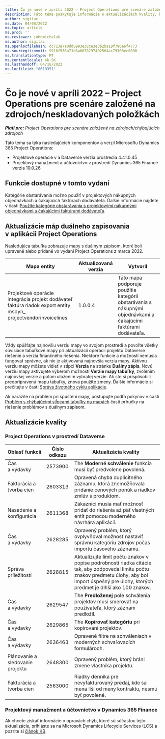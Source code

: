 ```yaml
---
title: Čo je nové v apríli 2022 – Project Operations pre scenáre založené na zdrojoch/neskladovaných položkách
description: Táto téma poskytuje informácie o aktualizáciách kvality, ktoré sú k dispozícii vo vydaní spoločnosti Microsoft z apríla 2022 Dynamics 365 Project Operations pre scenáre založené na zdrojoch/nezásobách.
author: sigitac
ms.date: 04/08/2022
ms.topic: article
ms.prod: ''
ms.reviewer: johnmichalak
ms.author: sigitac
ms.openlocfilehash: dc713e7a0dd6993e38ce3e3b2ba19f796a6f4773
ms.sourcegitcommit: 9916f536a71b6a0078297402564ac79308ec6890
ms.translationtype: MT
ms.contentlocale: sk-SK
ms.lasthandoff: 04/18/2022
ms.locfileid: "8613351"
---
```

# <a name="whats-new-april-2022---project-operations-for-resourcenon-stocked-based-scenarios"></a>Čo je nové v apríli 2022 – Project Operations pre scenáre založené na zdrojoch/neskladovaných položkách

_**Platí pre:** Project Operations pre scenáre založené na zdrojoch/chýbajúcich zdrojoch_

Táto téma sa týka nasledujúcich komponentov a verzií Microsoftu Dynamics 365 Project Operations:

- Projektové operácie v a Dataverse verzia prostredia 4.41.0.45
- Projektový manažment a účtovníctvo v prostredí Dynamics 365 Finance verzia 10.0.26

## <a name="features-included-in-this-release"></a>Funkcie dostupné v tomto vydaní

Kategórie obstarávania možno použiť v projektových nákupných objednávkach a čakajúcich faktúrach dodávateľa. Ďalšie informácie nájdete v časti [Použite kategórie obstarávania s projektovými nákupnými objednávkami a čakajúcimi faktúrami dodávateľa](configure-procurement-categories.md).

## <a name="project-operations-dual-write-maps-updates"></a>Aktualizácie máp duálneho zapisovania v aplikácii Project Operations

Nasledujúca tabuľka zobrazuje mapy s duálnym zápisom, ktoré boli upravené alebo pridané vo vydaní Project Operations z marca 2022.

| Mapa entity | Aktualizovaná verzia | Vytvoril |
| -------------- | ------------------- | ------------|
| Projektové operácie integrácia projekt dodávateľ faktúra riadok export entity msdyn\_ projectvendorinvoicelines | 1.0.0.4 | Táto mapa podporuje použitie kategórií obstarávania s nákupnými objednávkami a čakajúcimi faktúrami dodávateľa. |

Vždy spúšťajte najnovšiu verziu mapy vo svojom prostredí a povoľte všetky súvisiace tabuľkové mapy pri aktualizácii operácií projektu Dataverse riešenie a verzia finančného riešenia. Niektoré funkcie a možnosti nemusia fungovať správne, ak nie je aktivovaná najnovšia verzia mapy. Aktívnu verziu mapy môžete vidieť v stĺpci **Verzia** na stránke **Duálny zápis**. Novú verziu mapy aktivujete výberom možnosti **Verzie mapy tabuľky**, zvolením najnovšej verzie a potom uložením vybratej verzie. Ak ste si prispôsobili predpripravenú mapu tabuľky, znova použite zmeny. Ďalšie informácie si prečítajte v časti [Správa životného cyklu aplikácie](/dynamics365/fin-ops-core/dev-itpro/data-entities/dual-write/app-lifecycle-management).

Ak narazíte na problém pri spustení mapy, postupujte podľa pokynov v časti [Problém s chýbajúcimi stĺpcami tabuľky na mapách](/dynamics365/fin-ops-core/dev-itpro/data-entities/dual-write/dual-write-troubleshooting-finops-upgrades#missing-table-columns-issue-on-maps) časti príručky na riešenie problémov s duálnym zápisom.

## <a name="quality-updates"></a>Aktualizácie kvality

### <a name="project-operations-on-dataverse"></a>Project Operations v prostredí Dataverse

| Oblasť funkcií | Číslo odkazu | Aktualizácia kvality |
| ------------ | ---------------- | -------------- |
| Čas a výdavky | 2573900 | The **Moderné schválenie** funkcia musí byť predvolene povolená. |
| Fakturácia a tvorba cien | 2603313 | Opravená chyba duplicitného záznamu, ktorá znemožňovala pridanie cenových ponúk a riadkov zmlúv s produktom. |
| Nasadenie a konfigurácia | 2611368 | Zákazníci musia mať možnosť pridať do riešenia až päť vlastných entít pomocou moderného návrhára aplikácií. |
| Čas a výdavky | 2628285 | Opravený problém, ktorý ovplyvňoval možnosť nastaviť správnu kategóriu zdrojov počas importu časového záznamu. |
| Správa príležitostí| 2628815 | Aktualizujte limit počtu znakov v popise podrobností riadka citácie tak, aby zodpovedal limitu počtu znakov predmetu úlohy, aby bol import úspešný pre úlohy, ktorých predmet je dlhší ako 100 znakov. |
| Čas a výdavky| 2629547 | The **Predloženej** pole schválenia projektov musí smerovať na používateľa, ktorý záznam predložil. |
| Čas a výdavky| 2629865 | The **Kopírovať kategóriu** pri kopírovaní projektov. |
| Čas a výdavky| 2636463 | Opravené filtre na schváleniach v moderných schvaľovacích formulároch. |
| Plánovanie a sledovanie projektu | 2648300 | Opravený problém, ktorý bráni zmene vlastníka projektu. |
| Fakturácia a tvorba cien | 2563000 | Riadky denníka pre nevyfakturovaný predaj, kde sa mena líši od meny kontraktu, nesmú byť povolené. |

### <a name="project-management-and-accounting-in-dynamics-365-finance"></a>Projektový manažment a účtovníctvo v Dynamics 365 Finance

Ak chcete získať informácie o opravách chýb, ktoré sú súčasťou tejto aktualizácie, prihláste sa na Microsoft Dynamics Lifecycle Services (LCS) a pozrite si [článok KB](https://fix.lcs.dynamics.com/Issue/Details?bugId=662864).
